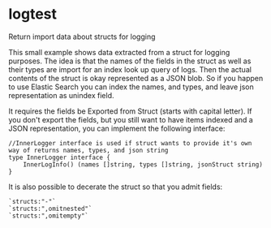 # logtest
Return import data about structs for logging


This small example shows data extracted from a struct for logging purposes.  The idea is that the names of the fields in the struct as well as their types are import for an index look up query of logs.  Then the actual contents of the struct is okay represented as a JSON blob.  So if you happen to use Elastic Search you can index the names, and types, and leave json representation as unindex field.


It requires the fields be Exported from Struct (starts with capital letter).  If you don't export the fields, but you still want to have items indexed and a JSON representation, you can implement the following interface:

```
//InnerLogger interface is used if struct wants to provide it's own way of returns names, types, and json string
type InnerLogger interface {
	InnerLogInfo() (names []string, types []string, jsonStruct string)
}
```

It is also possible to decerate the struct so that you admit fields:

```
`structs:"-"`
`structs:",omitnested"`
`structs:",omitempty"`
```
